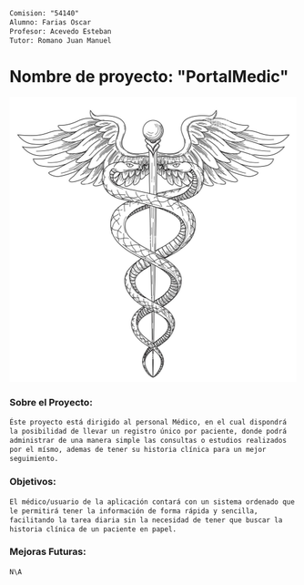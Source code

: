     Comision: "54140"
    Alumno: Farias Oscar
    Profesor: Acevedo Esteban
    Tutor: Romano Juan Manuel 



# Nombre de proyecto: "PortalMedic"

<img src="Imagen_Logo.jpg" alt="Imagen_Logo" width="900" height="500">


### Sobre el Proyecto:
    Éste proyecto está dirigido al personal Médico, en el cual dispondrá la posibilidad de llevar un registro único por paciente, donde podrá administrar de una manera simple las consultas o estudios realizados por el mísmo, ademas de tener su historia clínica para un mejor seguimiento.

### Objetivos:
    El médico/usuario de la aplicación contará con un sistema ordenado que le permitirá tener la información de forma rápida y sencilla, facilitando la tarea diaria sin la necesidad de tener que buscar la historia clínica de un paciente en papel.

### Mejoras Futuras:
    N\A


